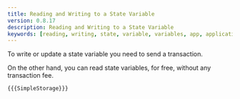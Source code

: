 ```yaml
---
title: Reading and Writing to a State Variable
version: 0.8.17
description: Reading and Writing to a State Variable
keywords: [reading, writing, state, variable, variables, app, application]
---
```


To write or update a state variable you need to send a transaction.

On the other hand, you can read state variables, for free, without any transaction fee.

```solidity
{{{SimpleStorage}}}
```

